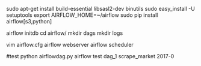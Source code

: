 sudo apt-get install build-essential libsasl2-dev binutils
sudo easy_install -U setuptools
export AIRFLOW_HOME=~/airflow
sudo pip install airflow[s3,python]

airflow initdb
cd airflow/
mkdir dags
mkdir logs

vim airflow.cfg
airflow webserver
airflow scheduler

#test
python airflowdag.py airflow test dag_1 scrape_market 2017-0
